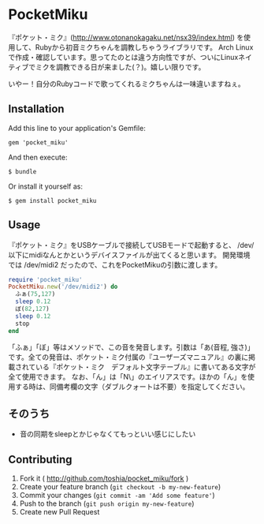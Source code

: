 # PocketMiku

『ポケット・ミク』(http://www.otonanokagaku.net/nsx39/index.html) を使用して、Rubyから初音ミクちゃんを調教しちゃうライブラリです。
Arch Linuxで作成・確認しています。思ってたのとは違う方向性ですが、ついにLinuxネイティブでミクを調教できる日が来ました(？)。嬉しい限りです。

いやー！自分のRubyコードで歌ってくれるミクちゃんは一味違いますねぇ。

## Installation

Add this line to your application's Gemfile:

    gem 'pocket_miku'

And then execute:

    $ bundle

Or install it yourself as:

    $ gem install pocket_miku

## Usage

『ポケット・ミク』をUSBケーブルで接続してUSBモードで起動すると、 /dev/ 以下にmidiなんとかというデバイスファイルが出てくると思います。
開発環境では /dev/midi2 だったので、これをPocketMikuの引数に渡します。

```ruby
require 'pocket_miku'
PocketMiku.new('/dev/midi2') do
  ふぁ(75,127)
  sleep 0.12
  ぼ(82,127)
  sleep 0.12
  stop
end
```

「ふぁ」「ぼ」等はメソッドで、この音を発音します。引数は「あ(音程, 強さ)」です。全ての発音は、ポケット・ミク付属の『ユーザーズマニュアル』の裏に掲載されている『ポケット・ミク　デフォルト文字テーブル』に書いてある文字が全て使用できます。
なお、「ん」は「N\」のエイリアスです。ほかの「ん」を使用する時は、同備考欄の文字（ダブルクォートは不要）を指定してください。

## そのうち

- 音の同期をsleepとかじゃなくてもっといい感じにしたい

## Contributing

1. Fork it ( http://github.com/toshia/pocket_miku/fork )
2. Create your feature branch (`git checkout -b my-new-feature`)
3. Commit your changes (`git commit -am 'Add some feature'`)
4. Push to the branch (`git push origin my-new-feature`)
5. Create new Pull Request
